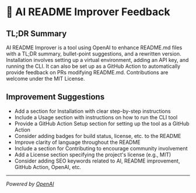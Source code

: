 # 🤖 AI README Improver Feedback

## TL;DR Summary

AI README Improver is a tool using OpenAI to enhance README.md files with a TL;DR summary, bullet-point suggestions, and a rewritten version. Installation involves setting up a virtual environment, adding an API key, and running the CLI. It can also be set up as a GitHub Action to automatically provide feedback on PRs modifying README.md. Contributions are welcome under the MIT License.

## Improvement Suggestions

- Add a section for Installation with clear step-by-step instructions
- Include a Usage section with instructions on how to run the CLI tool
- Provide a GitHub Action Setup section for setting up the tool as a GitHub Action
- Consider adding badges for build status, license, etc. to the README
- Improve clarity of language throughout the README
- Include a section for Contributing to encourage community involvement
- Add a License section specifying the project's license (e.g., MIT)
- Consider adding SEO keywords related to AI, README improvement, GitHub Action, OpenAI, etc.

---
*Powered by [OpenAI](https://openai.com)*
